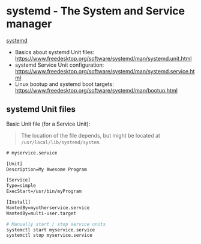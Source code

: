 # systemd - The System and Service manager

[systemd](https://systemd.io/)

- Basics about systemd Unit files: https://www.freedesktop.org/software/systemd/man/systemd.unit.html
- systemd Service Unit configuration: https://www.freedesktop.org/software/systemd/man/systemd.service.html
- Linux bootup and systemd boot targets: https://www.freedesktop.org/software/systemd/man/bootup.html

## systemd Unit files

Basic Unit file (for a Service Unit):
> The location of the file depends, but might be located at `/usr/local/lib/systemd/system`.

```txt
# myservice.service

[Unit]
Description=My Awesome Program

[Service]
Type=simple
ExecStart=/usr/bin/myProgram

[Install]
WantedBy=myotherservice.service
WantedBy=multi-user.target
```

```bash
# Manually start / stop service units
systemctl start myservice.service
systemctl stop myservice.service
```
